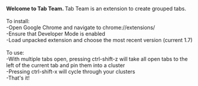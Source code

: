 <b>Welcome to Tab Team. </b>
Tab Team is an extension to create grouped tabs.
<br><br>
To install: <br>
	-Open Google Chrome and navigate to chrome://extensions/ <br>
	-Ensure that Developer Mode is enabled <br>
	-Load unpacked extension and choose the most recent version (current 1.7) 
<br><br>
To use: <br>
	-With multiple tabs open, pressing ctrl-shift-z will take all open tabs to the left of the current tab and pin them into a cluster <br>
	-Pressing ctrl-shift-x will cycle through your clusters <br>
	-That's it!
